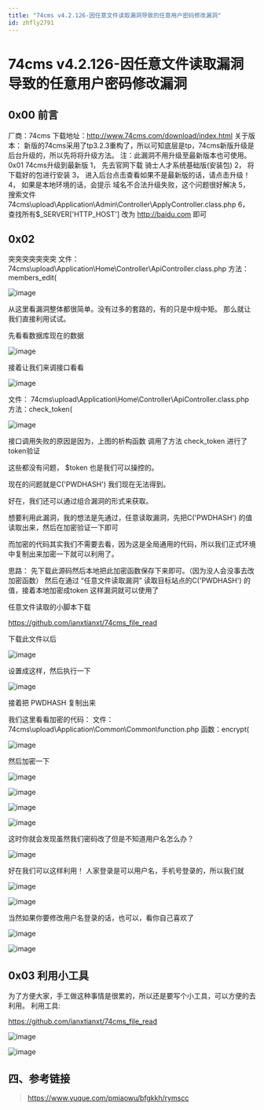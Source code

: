 ```yaml
---
title: "74cms v4.2.126-因任意文件读取漏洞导致的任意用户密码修改漏洞"
id: zhfly2791
---
```


# 74cms v4.2.126-因任意文件读取漏洞导致的任意用户密码修改漏洞

## 0x00 前言

厂商：74cms
下载地址：http://www.74cms.com/download/index.html
关于版本：
新版的74cms采用了tp3.2.3重构了，所以可知底层是tp，74cms新版升级是后台升级的，所以先将将升级方法。
注：此漏洞不用升级至最新版本也可使用。
0x01 74cms升级到最新版
1， 先去官网下载 骑士人才系统基础版(安装包)
2， 将下载好的包进行安装
3， 进入后台点击查看如果不是最新版的话，请点击升级！
4， 如果是本地环境的话，会提示 域名不合法升级失败，这个问题很好解决
5， 搜索文件74cms\upload\Application\Admin\Controller\ApplyController.class.php
6， 查找所有$_SERVER['HTTP_HOST'] 改为 http://baidu.com 即可

## 0x02

突突突突突突突
文件：
74cms\upload\Application\Home\Controller\ApiController.class.php
方法：members_edit(

![image](../img/8cd12317437c69b101514cbd808d5d62.png)

从这里看漏洞整体都很简单。没有过多的套路的，有的只是中规中矩。
那么就让我们直接利用试试。

先看看数据库现在的数据

![image](../img/82ba0d0e0c598879d5ac33c3f0cebe7d.png)

接着让我们来调接口看看

![image](../img/7a6ddaa5789361d63a704a9e62009d4f.png)

文件： 74cms\upload\Application\Home\Controller\ApiController.class.php
方法：check_token(

![image](../img/1cdfa7b82a3d2971cd640e06eb6b7918.png)

接口调用失败的原因是因为，上图的析构函数
调用了方法 check_token 进行了token验证

这些都没有问题，
$token 也是我们可以操控的。

现在的问题就是C('PWDHASH') 我们现在无法得到。

好在，我们还可以通过组合漏洞的形式来获取。

想要利用此漏洞，我的想法是先通过，任意读取漏洞，先把C('PWDHASH') 的值读取出来，然后在加密验证一下即可

而加密的代码其实我们不需要去看，因为这是全局通用的代码，所以我们正式环境中复制出来加密一下就可以利用了。

思路：
先下载此源码然后本地把此加密函数保存下来即可。（因为没人会没事去改加密函数）
然后在通过 “任意文件读取漏洞” 读取目标站点的C('PWDHASH') 的值，接着本地加密成token
这样漏洞就可以使用了

任意文件读取的小脚本下载

https://github.com/ianxtianxt/74cms_file_read

下载此文件以后

![image](../img/5e2a5c08acd92fbecf7ef6c71f73362c.png)

设置成这样，然后执行一下

![image](../img/c75b58c7b6e8e7f9a67746d049dc8fd8.png)

接着把 PWDHASH 复制出来

我们这里看看加密的代码：
文件：74cms\upload\Application\Common\Common\function.php
函数：encrypt(

![image](../img/8a21e6c2ff9b5060c68586c59a371958.png)

然后加密一下

![image](../img/71eecf44dde2a940f716c7e45566548f.png)

![image](../img/fc72dc191d4b1656f95cd901649ee399.png)

![image](../img/580a0285ddf05992532171a9c42024fa.png)

![image](../img/0b37ad7fb73dff7657b8014798a1f2da.png)

这时你就会发现虽然我们密码改了但是不知道用户名怎么办？

![image](../img/3d2e5f2f26f33edcc7127bf643337ff9.png)

好在我们可以这样利用！
人家登录是可以用户名，手机号登录的，所以我们就

![image](../img/12edb04f8cd2aaff2bac5926f637fa75.png)

![image](../img/7ce314ed6d44034acacce39a4338c323.png)

当然如果你要修改用户名登录的话，也可以，看你自己喜欢了

![image](../img/dc036614d4538b4bc9dd760bd13c9baf.png)

![image](../img/dc036614d4538b4bc9dd760bd13c9baf.png)

## 0x03 利用小工具

为了方便大家，手工做这种事情是很累的，所以还是要写个小工具，可以方便的去利用。
利用工具:

https://github.com/ianxtianxt/74cms_file_read

![image](../img/19d64138ec02bb14c6c75d6533d2e00b.png)

![image](../img/ad68f8d3fc58078ed6937ac3a39c1e40.png)

## 四、参考链接

> https://www.yuque.com/pmiaowu/bfgkkh/rymscc